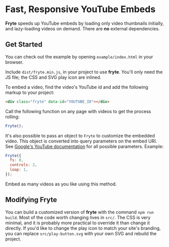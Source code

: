 # Fast, Responsive YouTube Embeds

**Fryte** speeds up YouTube embeds by loading only video thumbnails
initially, and lazy-loading videos on demand. There are **no** external
dependencies.

## Get Started

You can check out the example by opening `example/index.html` in your browser.

Include `dist/fryte.min.js`, in your project to use **fryte**. You'll only need
the JS file; the CSS and SVG play icon are inlined.

To embed a video, find the video's YouTube id and add the following markup to
your project:

```html
<div class="fryte" data-id="YOUTUBE_ID"></div>
```

Call the following function on any page with videos to get the process rolling:

```javascript
Fryte();
```

It's also possible to pass an object to `Fryte` to customize the embedded video.
This object is converted into query parameters on the embed URI. See [Google's
YouTube documentation][0] for all possible parameters. Example:

```javascript
Fryte({
  fs: 0,
  controls: 2,
  loop: 1,
});
```

Embed as many videos as you like using this method.

## Modifying Fryte

You can build a customized version of **fryte** with the command `npm run
build`. Most of the code worth changing lives in `src/`. The CSS is very
minimal, and it is probably more practical to override it than change it
directly. If you'd like to change the play icon to match your site's branding,
you can replace `src/play-button.svg` with your own SVG and rebuild the project.

[0]: https://developers.google.com/youtube/player_parameters
